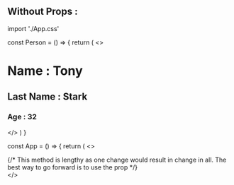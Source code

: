 ## Without Props :

import './App.css'

const Person = () => {
  return (
    <>
      <h1>Name : Tony</h1>
      <h2>Last Name : Stark</h2>
      <h3>Age : 32</h3>
    </>
  )
}

const App = () => {
  return (
    <>
      <div className='App'>
      {/* This method is lengthy as one change would result in change in all. The best way to go forward is to use the prop */}
        <Person />
        <Person />
        <Person />
      </div>
    </>